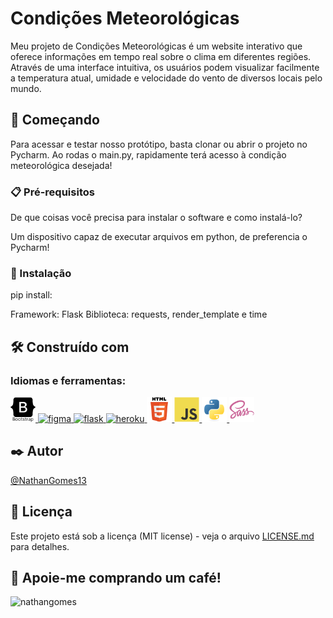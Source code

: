 # Condições Meteorológicas

Meu projeto de Condições Meteorológicas é um website interativo que oferece informações em tempo real sobre o clima em diferentes regiões. Através de uma interface intuitiva, os usuários podem visualizar facilmente a temperatura atual, umidade e velocidade do vento de diversos locais pelo mundo.

## 🚀 Começando

Para acessar e testar nosso protótipo, basta clonar ou abrir o projeto no Pycharm. Ao rodas o main.py, rapidamente terá acesso à condição meteorológica desejada!

### 📋 Pré-requisitos

De que coisas você precisa para instalar o software e como instalá-lo?

Um dispositivo capaz de executar arquivos em python, de preferencia o Pycharm!

### 🔧 Instalação

pip install:

Framework: Flask
Biblioteca: requests, render_template e time

## 🛠️ Construído com

<h3 align="left">Idiomas e ferramentas:</h3>
<p align="left"> <a href="https://getbootstrap.com" target="_blank" rel="noreferrer"> <img src="https://raw.githubusercontent.com/devicons/devicon/master/icons/bootstrap/bootstrap-plain-wordmark.svg" alt="bootstrap" width="40" height="40"/> </a> <a href="https://www.figma.com/" target="_blank" rel="noreferrer"> <img src="https://www.vectorlogo.zone/logos/figma/figma-icon.svg" alt="figma" width="40" height="40"/> </a> <a href="https://flask.palletsprojects.com/" target="_blank" rel="noreferrer"> <img src="https://www.vectorlogo.zone/logos/pocoo_flask/pocoo_flask-icon.svg" alt="flask" width="40" height="40"/> </a> <a href="https://heroku.com" target="_blank" rel="noreferrer"> <img src="https://www.vectorlogo.zone/logos/heroku/heroku-icon.svg" alt="heroku" width="40" height="40"/> </a> <a href="https://www.w3.org/html/" target="_blank" rel="noreferrer"> <img src="https://raw.githubusercontent.com/devicons/devicon/master/icons/html5/html5-original-wordmark.svg" alt="html5" width="40" height="40"/> </a> <a href="https://developer.mozilla.org/en-US/docs/Web/JavaScript" target="_blank" rel="noreferrer"> <img src="https://raw.githubusercontent.com/devicons/devicon/master/icons/javascript/javascript-original.svg" alt="javascript" width="40" height="40"/> </a> <a href="https://www.python.org" target="_blank" rel="noreferrer"> <img src="https://raw.githubusercontent.com/devicons/devicon/master/icons/python/python-original.svg" alt="python" width="40" height="40"/> </a> <a href="https://sass-lang.com" target="_blank" rel="noreferrer"> <img src="https://raw.githubusercontent.com/devicons/devicon/master/icons/sass/sass-original.svg" alt="sass" width="40" height="40"/> </a> </p>

## ✒️ Autor

[@NathanGomes13 ](https://nathan-gomes.netlify.app/)


## 📄 Licença

Este projeto está sob a licença (MIT license) - veja o arquivo [LICENSE.md](https://github.com/NathanGomes13/Condicoes_Meteorologicas/blob/main/LICENSE) para detalhes.

## 🎁 Apoie-me comprando um café!

<p><a href="https://www.buymeacoffee.com/nathangomes"> <img align="left" src="https://cdn.buymeacoffee.com/buttons/v2/default-yellow.png" height="50" width="210" alt="nathangomes" /></a></p><br><br>
